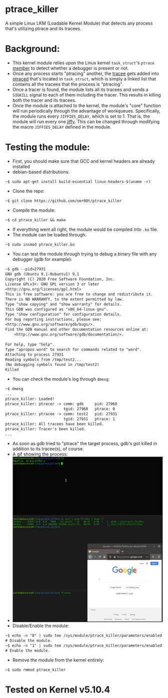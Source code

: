 # ptrace_killer
A simple Linux LKM (Loadable Kernel Module) that detects any process that's utilizing ptrace and its tracees.

# Background: 
* This kernel module relies upon the Linux kernel `task_struct`'s `ptrace` [member](https://elixir.bootlin.com/linux/latest/source/include/linux/sched.h#L661) to detect whether a debugger is present or not.
* Once any process starts "ptracing" another, the [tracee](https://man7.org/linux/man-pages/man2/ptrace.2.html) gets added into [ptraced](https://elixir.bootlin.com/linux/latest/source/include/linux/sched.h#L867) that's located in `task_struct`, which is simply a linked list that contains all the tracees that the process is "ptracing".
* Once a tracer is found, the module lists all its tracees and sends a `SIGKILL` signal to each of them including the tracer. This results in killing both the tracer and its tracees.
* Once the module is attached to the kernel, the module's "core" function will run periodically through the advantage of workqueues. Specifically, the module runs every `JIFFIES_DELAY`, which is set to 1. That is, the module will run every one [jiffy](https://www.oreilly.com/library/view/linux-device-drivers/9781785280009/4041820a-bbe4-4502-8ef9-d1913e133332.xhtml). This can be changed through modifying the macro `JIFFIES_DELAY` defined in the module.
# Testing the module:
* First, you should make sure that GCC and kernel headers are already installed 
* debian-based distributions:
```
~$ sudo apt-get install build-essential linux-headers-$(uname -r)
```
* Clone the repo:
```
~$ git clone https://github.com/omr00t/ptrace_killer
```
* Compile the module:
```
~$ cd ptrace_killer && make
```
* If everything went all right, the module would be compiled into `.ko` file.
* The module can be loaded through:
```
~$ sudo insmod ptrace_killer.ko
```
* You can test the module through trying to debug a binary file with any debugger (gdb for example):
```
~$ gdb --pid=27931
GNU gdb (Ubuntu 9.1-0ubuntu1) 9.1
Copyright (C) 2020 Free Software Foundation, Inc.
License GPLv3+: GNU GPL version 3 or later <http://gnu.org/licenses/gpl.html>
This is free software: you are free to change and redistribute it.
There is NO WARRANTY, to the extent permitted by law.
Type "show copying" and "show warranty" for details.
This GDB was configured as "x86_64-linux-gnu".
Type "show configuration" for configuration details.
For bug reporting instructions, please see:
<http://www.gnu.org/software/gdb/bugs/>.
Find the GDB manual and other documentation resources online at:
    <http://www.gnu.org/software/gdb/documentation/>.

For help, type "help".
Type "apropos word" to search for commands related to "word".
Attaching to process 27931
Reading symbols from /tmp/test2...
(No debugging symbols found in /tmp/test2)
Killed
```
* You can check the module's log through `dmesg`:
```
~$ dmesg
...
ptrace_killer: Loaded!                             
ptrace_killer: ptracer -> comm: gdb     pid: 27960
                          tgid: 27960   ptrace: 0 
ptrace_killer: ptracee -> comm: test2   pid: 27931
                          tgid: 27931   ptrace: 1 
ptrace_killer: All tracees have been killed.       
ptrace_killer: Tracer's been killed.               
...
```
* As soon as gdb tried to "ptrace" the target process, gdb's got killed in addition to its tracee(s), of course.
* A gif showing the process:
* ![ptrace_killer](gif/ptrace_killer.gif)
* Disable/Enable the module:
```
~$ echo -n "0" | sudo tee /sys/module/ptrace_killer/parameters/enabled  # Disable the module.
~$ echo -n "1" | sudo tee /sys/module/ptrace_killer/parameters/enabled  # Enable the module.
```
* Remove the module from the kernel entirely:
```
~$ sudo rmmod ptrace_killer
```
# Tested on Kernel v5.10.4

